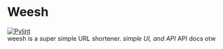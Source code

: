 # Weesh
[![Pylint](https://github.com/mallowv/weesh-firebase/actions/workflows/pylint.yml/badge.svg)](https://github.com/mallowv/weesh-firebase/actions/workflows/pylint.yml)
\
weesh is a super simple URL shortener.
_simple UI, and API_
API docs otw
